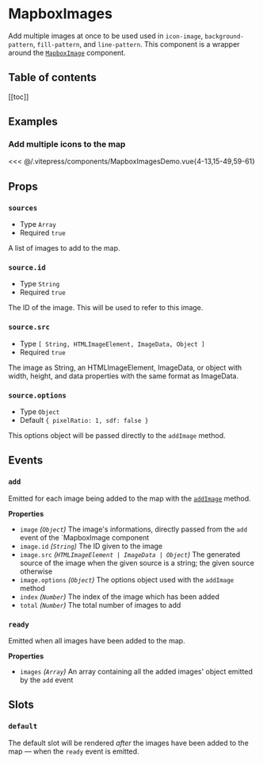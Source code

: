 <script setup>
  import { MapboxImagesDemo } from '../../.vitepress/components/index.js';
</script>

# MapboxImages

Add multiple images at once to be used used in `icon-image`, `background-pattern`, `fill-pattern`, and `line-pattern`. This component is a wrapper around the [`MapboxImage`](/components/MapboxImage/) component.

<h2>Table of contents</h2>

[[toc]]

## Examples

### Add multiple icons to the map

<ClientOnly>
  <MapboxImagesDemo style="margin-top: 1rem;" api-key="MAPBOX_API_KEY" />
</ClientOnly>

<<< @/.vitepress/components/MapboxImagesDemo.vue{4-13,15-49,59-61}

## Props

### `sources`

- Type `Array`
- Required `true`

A list of images to add to the map.

### `source.id`

- Type `String`
- Required `true`

The ID of the image. This will be used to refer to this image.

### `source.src`

- Type `[ String, HTMLImageElement, ImageData, Object ]`
- Required `true`

The image as String, an HTMLImageElement, ImageData, or object with width, height, and data properties with the same format as ImageData.

### `source.options`

- Type `Object`
- Default `{ pixelRatio: 1, sdf: false }`

This options object will be passed directly to the `addImage` method.

## Events


### `add`

Emitted for each image being added to the map with the [`addImage`](https://docs.mapbox.com/mapbox-gl-js/api/#map#addimage) method.

**Properties**

- `image` _(`Object`)_ The image's informations, directly passed from the `add` event of the `MapboxImage component
- `image.id` _(`String`)_ The ID given to the image
- `image.src` _(`HTMLImageElement | ImageData | Object`)_ The generated source of the image when the given source is a string; the given source otherwise
- `image.options` _(`Object`)_ The options object used with the `addImage` method
- `index` _(`Number`)_ The index of the image which has been added
- `total` _(`Number`)_ The total number of images to add

### `ready`

Emitted when all images have been added to the map.

**Properties**

- `images` _(`Array`)_ An array containing all the added images' object emitted by the `add` event

## Slots

### `default`

The default slot will be rendered _after_ the images have been added to the map — when the `ready` event is emitted.
